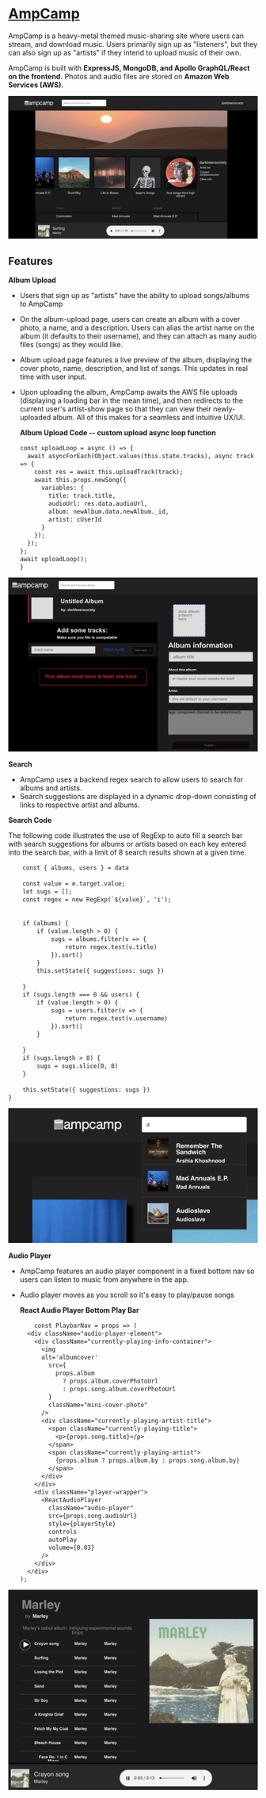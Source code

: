 # [AmpCamp](https://ampcamp.herokuapp.com/#/)

AmpCamp is a heavy-metal themed music-sharing site where users can stream, and download music. Users primarily sign up as "listeners", but they can also sign up as "artists" if they intend to upload music of their own. 

AmpCamp is built with **ExpressJS, MongoDB, and Apollo GraphQL/React on the frontend.** Photos and audio files are stored on **Amazon Web Services (AWS).**

![Artist Show](./screenshots/artist.png)

## Features

   **Album Upload**
   
- Users that sign up as "artists" have the ability to upload songs/albums to AmpCamp
- On the album-upload page, users can create an album with a cover photo, a name, and a description. Users can alias the artist name on the album (it defaults to their username), and they can attach as many audio files (songs) as they would like. 
- Album upload page features a live preview of the album, displaying the cover photo, name, description, and list of songs. This updates in real time with user input. 
- Upon uploading the album, AmpCamp awaits the AWS file uploads (displaying a loading bar in the mean time), and then redirects to the current user's artist-show page so that they can view their newly-uploaded album. All of this makes for a seamless and intuitive UX/UI.

    **Album Upload Code -- custom upload async loop function**

      const uploadLoop = async () => {
        await asyncForEach(Object.values(this.state.tracks), async track => {
          const res = await this.uploadTrack(track);
          await this.props.newSong({
            variables: {
              title: track.title,
              audioUrl: res.data.audioUrl,
              album: newAlbum.data.newAlbum._id,
              artist: cUserId
            }
          });
        });
      };
      await uploadLoop();
      }

![Album upload](./screenshots/upload.png)

   **Search**

- AmpCamp uses a backend regex search to allow users to search for albums and artists. 
- Search suggestions are displayed in a dynamic drop-down consisting of links to respective artist and albums.

**Search Code**

The following code illustrates the use of RegExp to auto fill a search bar with search suggestions for albums or artists based on each key entered into the search bar, with a limit of 8 search results shown at a given time.

        const { albums, users } = data
     
        const value = e.target.value; 
        let sugs = [];
        const regex = new RegExp(`${value}`, 'i'); 


        if (albums) {
            if (value.length > 0) { 
                sugs = albums.filter(v => {
                    return regex.test(v.title)
                }).sort()
            }
            this.setState({ suggestions: sugs })

        }
        if (sugs.length === 0 && users) {
            if (value.length > 0) { 
                sugs = users.filter(v => {
                    return regex.test(v.username)
                }).sort()
            }

        }
        if (sugs.length > 8) {
            sugs = sugs.slice(0, 8)
        }

        this.setState({ suggestions: sugs })
    }

![Search](./screenshots/search.png)

   **Audio Player**
   
- AmpCamp features an audio player component in a fixed bottom nav so users can listen to music from anywhere in the app.
- Audio player moves as you scroll so it's easy to play/pause songs

    **React Audio Player Bottom Play Bar**

          const PlaybarNav = props => (
        <div className="audio-player-element">
          <div className="currently-playing-info-container">
            <img
            alt='albumcover'
              src={
                props.album
                  ? props.album.coverPhotoUrl
                  : props.song.album.coverPhotoUrl
              }
              className="mini-cover-photo"
            />
            <div className="currently-playing-artist-title">
              <span className="currently-playing-title">
                <p>{props.song.title}</p>
              </span>
              <span className="currently-playing-artist">
                {props.album ? props.album.by : props.song.album.by}
              </span>
            </div>
          </div>
          <div className="player-wrapper">
            <ReactAudioPlayer
              className="audio-player"
              src={props.song.audioUrl}
              style={playerStyle}
              controls
              autoPlay
              volume={0.03}
            />
          </div>
        </div>
      );

![Album show](./screenshots/album.png)
